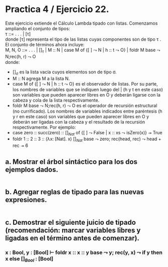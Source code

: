 # Practica 4 / Ejercicio 22.  
Este ejercicio extiende el Cálculo Lambda tipado con listas. Comenzamos ampliando el conjunto de tipos:  
τ ::= . . . | [τ]  
donde [τ] representa el tipo de las listas cuyas componentes son de tipo τ . El conjunto de términos ahora incluye:  
M, N, O ::= . . . | $[ ]_τ$ | M :: N | case M of {[ ] $\leadsto$ N | h :: t $\leadsto$ O} | foldr M base $\leadsto$ N;rec(h, r) $\leadsto$ O  
donde:
* $[ ]_σ$ es la lista vacía cuyos elementos son de tipo σ.  
* M :: N agrega M a la lista N.  
* case M of {[ ] $\leadsto$ N | h :: t $\leadsto$ O} es el observador de listas. Por su parte, los nombres de variables que se indiquen luego del | (h y t en este caso) son variables que pueden aparecer libres en O y deberán ligarse con la cabeza y cola de la lista respectivamente.  
* foldr M base $\leadsto$ N;rec(h, r) $\leadsto$ O es el operador de recursión estructural (no currificado). Los nombres de variables indicados entre paréntesis (h y r en este caso) son variables que pueden aparecer libres en O y deberán ser ligadas con la cabeza y el resultado de la recursión respectivamente.
Por ejemplo:
* case zero :: succ(zero) :: $[ ]_{Nat}$ of {[ ] $\leadsto$ False | x :: xs $\leadsto$ isZero(x)} $\twoheadrightarrow$ True  
* foldr 1 :: 2 :: 3 :: (λx: [Nat]. x) $[ ]_{Nat}$ base $\leadsto$ zero; rec(head, rec) $\leadsto$ head + rec $\twoheadrightarrow$ 6
## a. Mostrar el árbol sintáctico para los dos ejemplos dados.  
```
```
## b. Agregar reglas de tipado para las nuevas expresiones.  
```
```
## c. Demostrar el siguiente juicio de tipado (recomendación: marcar variables libres y ligadas en el término antes de comenzar).  
### x : Bool, y : [Bool] ⊢ foldr x :: x :: y base $\leadsto$ y; rec(y, x) $\leadsto$ if y then x else $[ ]_{Bool}$ : [Bool]


